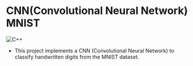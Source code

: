 # CNN(Convolutional Neural Network) MNIST

![C++](https://img.shields.io/badge/CNN-C++-informational?style=flat-square&logo=cplusplus&logoColor=white&color=2bbc8a)

- This project implements a CNN (Convolutional Neural Network) to classify handwritten digits from the MNIST dataset.